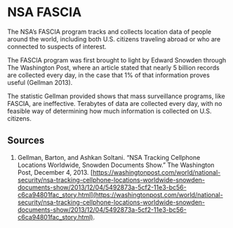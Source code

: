 # NSA FASCIA
The NSA’s FASCIA program tracks and collects location data of people around the world, including both U.S. citizens traveling abroad or who are connected to suspects of interest. 

The FASCIA program was first brought to light by Edward Snowden through The Washington Post, where an article stated that nearly 5 billion records are collected every day, in the case that 1% of that information proves useful (Gellman 2013). 

The statistic Gellman provided shows that mass surveillance programs, like FASCIA, are ineffective. Terabytes of data are collected every day, with no feasible way of determining how much information is collected on U.S. citizens. 

## Sources
1. Gellman, Barton, and Ashkan Soltani. “NSA Tracking Cellphone Locations Worldwide, Snowden Documents Show.” The Washington Post, December 4, 2013. [https://washingtonpost.com/world/national-security/nsa-tracking-cellphone-locations-worldwide-snowden-documents-show/2013/12/04/5492873a-5cf2-11e3-bc56-c6ca94801fac_story.html](https://washingtonpost.com/world/national-security/nsa-tracking-cellphone-locations-worldwide-snowden-documents-show/2013/12/04/5492873a-5cf2-11e3-bc56-c6ca94801fac_story.html).